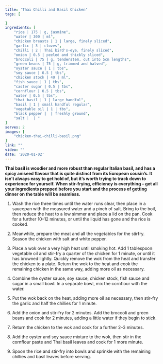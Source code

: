 ```yaml
---
title: 'Thai Chilli and Basil Chicken'
tags: [
    
]
ingredients: [
    "rice | 175 | g, jasmine",
    "water | 300 | ml",
    "chicken breasts | 1 | large, finely sliced",
    "garlic | 3 | cloves",
    "chilli | 2 | Thai bird's-eye, finely sliced",
    "onion | 0.5 | peeled and thickly sliced",
    "broccoli | 75 | g, tenderstem, cut into 5cm lengths",
    "green beans | 75 | g, trimmed and halved",
    "oyster sauce | 1 | tbs",
    "soy sauce | 0.5 | tbs",
    "chicken stock | 40 | ml",
    "fish sauce | 1 | tbs",
    "caster sugar | 0.5 | tbs",
    "cornflour | 0.5 | tbs",
    "water | 0.5 | tbs",
    "thai basil | 1 | large handful",
    "basil | 1 | small handful regular",
    "vegetable oil | 1 | tbs",
    "black pepper |  | freshly ground",
    "salt |  | "
]
serves: 2
images: [
    "chicken-thai-chilli-basil.png"
]
link: ""
video: ""
date: '2020-01-02'
---
```


**Thai basil is woodier and more robust than regular Italian basil, and
has a spicy aniseed flavour that is quite distinct from its European
cousin’s. It isn’t always easy to get hold of, but it’s worth trying to
track down to experience for yourself. When stir-frying, efficiency
is everything – get all your ingredients prepped before you start
and the process of getting dinner on the table will be seamless.**

1. Wash the rice three times until the water runs clear, then place
in a saucepan with the measured water and a pinch of salt.
Bring to the boil, then reduce the heat to a low simmer and
place a lid on the pan. Cook for a further 10–12 minutes, or until
the liquid has gone and the rice is cooked.

2. Meanwhile, prepare the meat and all the vegetables for the stirfry. Season the chicken with salt and white pepper.

3. Place a wok over a very high heat until smoking hot. Add 1
tablespoon vegetable oil and stir-fry a quarter of the chicken for
1 minute, or until it has browned lightly. Quickly remove the wok
from the heat and transfer the chicken to a plate. Return the
wok to the heat and cook the remaining chicken in the same
way, adding more oil as necessary.

4. Combine the oyster sauce, soy sauce, chicken stock, fish sauce
and sugar in a small bowl. In a separate bowl, mix the cornflour
with the water.

5. Put the wok back on the heat, adding more oil as necessary,
then stir-fry the garlic and half the chillies for 1 minute.

6. Add the onion and stir-fry for 2 minutes. Add the broccoli and
green beans and cook for 2 minutes, adding a little water if they
begin to stick.

7. Return the chicken to the wok and cook for a further 2–3
minutes.

8. Add the oyster and soy sauce mixture to the wok, then stir in
the cornflour paste and Thai basil leaves and cook for 1 more
minute.

9. Spoon the rice and stir-fry into bowls and sprinkle with the
remaining chillies and basil leaves before serving.
